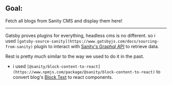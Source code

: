 ## Goal:   

Fetch all blogs from Sanity CMS and display them here!

---

Gatsby proves plugins for everything, headless cms is no different. so i used `[gatsby-source-sanity](https://www.gatsbyjs.com/docs/sourcing-from-sanity)` plugin to interact with [Sanity's Graphql API](https://www.sanity.io/docs/graphql) to retrieve data.

Rest is pretty much similar to the way we used to do it in the past.

* i used `[@sanity/block-content-to-react](https://www.npmjs.com/package/@sanity/block-content-to-react)` to convert blog's [Block Text](https://www.sanity.io/docs/what-you-need-to-know-about-block-text) to react components.